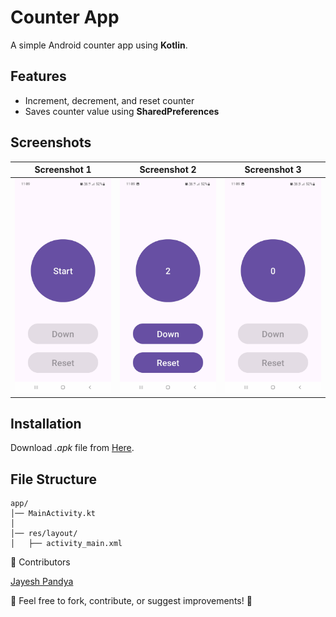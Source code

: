 # Counter App

A simple Android counter app using **Kotlin**.

## Features
- Increment, decrement, and reset counter
- Saves counter value using **SharedPreferences**

## Screenshots


| Screenshot 1 | Screenshot 2 | Screenshot 3 |
|-------------|-------------|-------------|
| ![Screenshot 1](Screenshots/Screenshot_20250326-230907_Counter.jpg) | ![Screenshot 2](Screenshots/Screenshot_20250326-230921_Counter.jpg) | ![Screenshot 3](Screenshots/Screenshot_20250326-230932_Counter.jpg) |


## Installation

Download *.apk* file from [Here](https://github.com/PandyaJayesh/Counter/tree/main/app/release).

## File Structure
```plaintext
app/
│── MainActivity.kt
│
│── res/layout/
│   ├── activity_main.xml

```

🎯 Contributors

[Jayesh Pandya](https://github.com/PandyaJayesh)

🚀 Feel free to fork, contribute, or suggest improvements! 🤝
